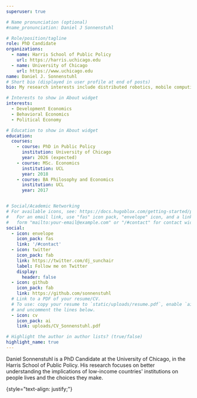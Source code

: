 ```yaml
---
superuser: true

# Name pronunciation (optional)
#name_pronunciation: Daniel J Sonnenstuhl 

# Role/position/tagline
role: PhD Candidate
organizations:
  - name: Harris School of Public Policy
    url: https://harris.uchicago.edu
  - name: University of Chicago
    url: https://www.uchicago.edu
name: Daniel J. Sonnenstuhl 
# Short bio (displayed in user profile at end of posts)
bio: My research interests include distributed robotics, mobile computing and programmable matter.

# Interests to show in About widget
interests:
  - Development Economics 
  - Behavioral Economics 
  - Political Economy 

# Education to show in About widget
education:
  courses:
    - course: PhD in Public Policy
      institution: University of Chicago
      year: 2026 (expected)
    - course: MSc. Economics
      institution: UCL
      year: 2018
    - course: BA Philosophy and Economics
      institution: UCL
      year: 2017


# Social/Academic Networking
# For available icons, see: https://docs.hugoblox.com/getting-started/page-builder/#icons
#   For an email link, use "fas" icon pack, "envelope" icon, and a link in the
#   form "mailto:your-email@example.com" or "/#contact" for contact widget.
social:
  - icon: envelope
    icon_pack: fas
    link: '/#contact'
  - icon: twitter
    icon_pack: fab
    link: https://twitter.com/dj_sunchair
    label: Follow me on Twitter
    display:
      header: false
  - icon: github
    icon_pack: fab
    link: https://github.com/sonnenstuhl
  # Link to a PDF of your resume/CV.
  # To use: copy your resume to `static/uploads/resume.pdf`, enable `ai` icons in `params.yaml`,
  # and uncomment the lines below.
  - icon: cv
    icon_pack: ai
    link: uploads/CV_Sonnenstuhl.pdf

# Highlight the author in author lists? (true/false)
highlight_name: true
---
```


Daniel Sonnenstuhl is a PhD Candidate at the University of Chicago, in the Harris School of Public Policy. His research focuses on better understanding the 
implications of low-income countries' institutions on people lives and the choices they make. 

{style="text-align: justify;"}
